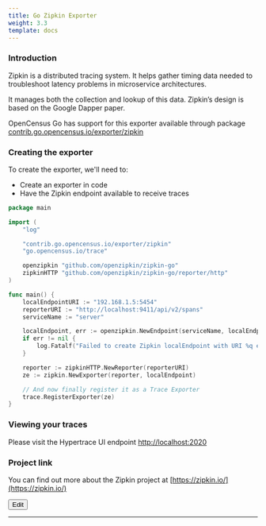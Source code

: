 ```yaml
---
title: Go Zipkin Exporter
weight: 3.3
template: docs
---
```

### Introduction
Zipkin is a distributed tracing system. It helps gather timing data needed to troubleshoot latency problems in microservice architectures.

It manages both the collection and lookup of this data. Zipkin’s design is based on the Google Dapper paper.

OpenCensus Go has support for this exporter available through package [contrib.go.opencensus.io/exporter/zipkin](https://godoc.org/contrib.go.opencensus.io/exporter/zipkin)


### Creating the exporter
To create the exporter, we'll need to:

* Create an exporter in code
* Have the Zipkin endpoint available to receive traces
 
```go
package main

import (
	"log"

	"contrib.go.opencensus.io/exporter/zipkin"
	"go.opencensus.io/trace"

	openzipkin "github.com/openzipkin/zipkin-go"
	zipkinHTTP "github.com/openzipkin/zipkin-go/reporter/http"
)

func main() {
	localEndpointURI := "192.168.1.5:5454"
	reporterURI := "http://localhost:9411/api/v2/spans"
	serviceName := "server"

	localEndpoint, err := openzipkin.NewEndpoint(serviceName, localEndpointURI)
	if err != nil {
		log.Fatalf("Failed to create Zipkin localEndpoint with URI %q error: %v", localEndpointURI, err)
	}

	reporter := zipkinHTTP.NewReporter(reporterURI)
	ze := zipkin.NewExporter(reporter, localEndpoint)

	// And now finally register it as a Trace Exporter
	trace.RegisterExporter(ze)
}
```
 
### Viewing your traces
Please visit the Hypertrace UI endpoint [http://localhost:2020](http://localhost:2020)

### Project link
You can find out more about the Zipkin project at [https://zipkin.io/](https://zipkin.io/)


<a href="https://github.com/hypertrace/hypertrace-docs-website/tree/master/src/pages/go/go-zipkin.md">
<button type="button">Edit</button></a>

***
